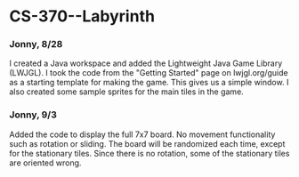 # CS-370--Labyrinth


### Jonny, 8/28
I created a Java workspace and added the Lightweight Java Game Library (LWJGL). I took the code from the "Getting Started" page on lwjgl.org/guide as a starting template for making the game. This gives us a simple window. I also created some sample sprites for the main tiles in the game.

### Jonny, 9/3
Added the code to display the full 7x7 board. No movement functionality such as rotation or sliding. The board will be randomized each time, except for the stationary tiles. Since there is no rotation, some of the stationary tiles are oriented wrong.
